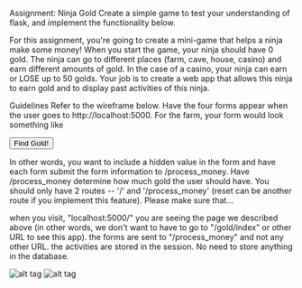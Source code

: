 Assignment: Ninja Gold
Create a simple game to test your understanding of flask, and implement the functionality below.

For this assignment, you're going to create a mini-game that helps a ninja make some money! When you start the game, your ninja should have 0 gold. The ninja can go to different places (farm, cave, house, casino) and earn different amounts of gold. In the case of a casino, your ninja can earn or LOSE up to 50 golds. Your job is to create a web app that allows this ninja to earn gold and to display past activities of this ninja.

Guidelines
Refer to the wireframe below.
Have the four forms appear when the user goes to http://localhost:5000.
For the farm, your form would look something like
<form action="/process_money" method="post">
  <input type="hidden" name="building" value="farm" />
  <input type="submit" value="Find Gold!"/>
</form>
In other words, you want to include a hidden value in the form and have each form submit the form information to /process_money.
Have /process_money determine how much gold the user should have.
You should only have 2 routes -- '/' and '/process_money' (reset can be another route if you implement this feature).
Please make sure that...

when you visit, "localhost:5000/" you are seeing the page we described above (in other words, we don't want to have to go to "/gold/index" or other URL to see this app).
the forms are sent to "/process_money" and not any other URL.
the activities are stored in the session. No need to store anything in the database. 

![alt tag](https://user-images.githubusercontent.com/32435667/37870798-56951a66-2fac-11e8-8108-ebe395ef0f11.png)
![alt tag](https://user-images.githubusercontent.com/32435667/37870803-7c1a0c10-2fac-11e8-92a5-e5b3e8c423e9.png)